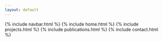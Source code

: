 ```yaml
---
layout: default
---
```


{% include navbar.html %}
{% include home.html %}
{% include projects.html %}
{% include publications.html %}
{% include contact.html %}

